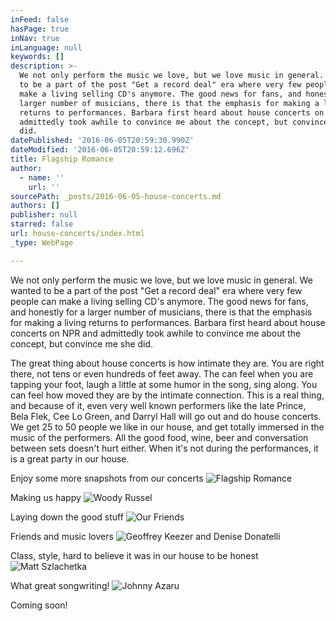 ```yaml
---
inFeed: false
hasPage: true
inNav: true
inLanguage: null
keywords: []
description: >-
  We not only perform the music we love, but we love music in general. We wanted
  to be a part of the post "Get a record deal" era where very few people can
  make a living selling CD's anymore. The good news for fans, and honestly for a
  larger number of musicians, there is that the emphasis for making a living
  returns to performances. Barbara first heard about house concerts on NPR and
  admittedly took awhile to convince me about the concept, but convince me she
  did.
datePublished: '2016-06-05T20:59:30.990Z'
dateModified: '2016-06-05T20:59:12.696Z'
title: Flagship Romance
author:
  - name: ''
    url: ''
sourcePath: _posts/2016-06-05-house-concerts.md
authors: []
publisher: null
starred: false
url: house-concerts/index.html
_type: WebPage

---
```

We not only perform the music we love, but we love music in general. We wanted to be a part of the post "Get a record deal" era where very few people can make a living selling CD's anymore. The good news for fans, and honestly for a larger number of musicians, there is that the emphasis for making a living returns to performances. Barbara first heard about house concerts on NPR and admittedly took awhile to convince me about the concept, but convince me she did.

The great thing about house concerts is how intimate they are. You are right there, not tens or even hundreds of feet away. The can feel when you are tapping your foot, laugh a little at some humor in the song, sing along. You can feel how moved they are by the intimate connection. This is a real thing, and because of it, even very well known performers like the late Prince, Bela Flek, Cee Lo Green, and Darryl Hall will go out and do house concerts. We get 25 to 50 people we like in our house, and get totally immersed in the music of the performers. All the good food, wine, beer and conversation between sets doesn't hurt either. When it's not during the performances, it is a great party in our house. 

Enjoy some more snapshots from our concerts
![Flagship Romance](https://s3-us-west-2.amazonaws.com/the-grid-img/p/abfa9ec560a63f00a915f825549bbdb0908df00f.jpg)

Making us happy
![Woody Russel](https://the-grid-user-content.s3-us-west-2.amazonaws.com/8bc0c245-5e10-4103-a78e-aada18195b9a.jpg)

Laying down the good stuff
![Our Friends](https://the-grid-user-content.s3-us-west-2.amazonaws.com/5cc5580c-7e22-44a9-97fe-51d2a06c0032.jpg)

Friends and music lovers
![Geoffrey Keezer and Denise Donatelli](https://the-grid-user-content.s3-us-west-2.amazonaws.com/5a6c8819-c1f4-4fcc-8a69-c814f624f31b.jpg)

Class, style, hard to believe it was in our house to be honest
![Matt Szlachetka](https://the-grid-user-content.s3-us-west-2.amazonaws.com/99407271-c5d1-4dc4-85c8-a12ee8c779d2.jpg)

What great songwriting!
![Johnny Azaru](https://the-grid-user-content.s3-us-west-2.amazonaws.com/90fcc364-bb5c-432c-819f-9eb506ee17dd.jpg)

Coming soon!